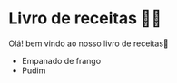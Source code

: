 # Livro de receitas :man_cook:

Olá! bem vindo ao nosso livro de receitas:wave:

* Empanado de frango
* Pudim